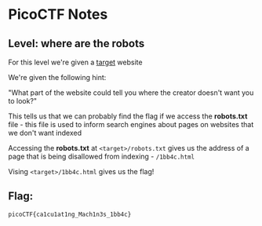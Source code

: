 # PicoCTF Notes
## Level: where are the robots

For this level we're given a [target](https://jupiter.challenges.picoctf.org/problem/56830/) website

We're given the following hint:

"What part of the website could tell you where the creator doesn't want you to look?"

This tells us that we can probably find the flag if we access the __robots.txt__ file - this file is used to inform search engines about pages on websites that we don't want indexed

Accessing the __robots.txt__ at `<target>/robots.txt` gives us the address of a page that is being disallowed from indexing - `/1bb4c.html`

Vising `<target>/1bb4c.html` gives us the flag!

## Flag:
``` picoCTF{ca1cu1at1ng_Mach1n3s_1bb4c} ```